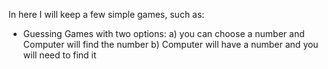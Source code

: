In here I will keep a few simple games, such as:
- Guessing Games with two options:
a) you can choose a number and Computer will find the number
b) Computer will have a number and you will need to find it
